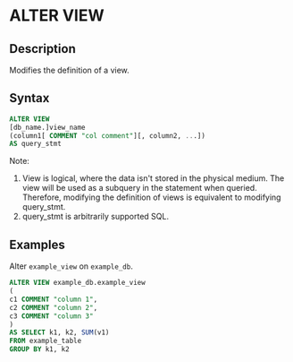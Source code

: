 # ALTER VIEW

## Description

Modifies the definition of a view.

## Syntax

```sql
ALTER VIEW
[db_name.]view_name
(column1[ COMMENT "col comment"][, column2, ...])
AS query_stmt
```

Note:

1. View is logical, where the data isn't stored in the physical medium. The view will be used as a subquery in the statement when queried. Therefore, modifying the definition of views is equivalent to modifying query_stmt.
2. query_stmt is arbitrarily supported SQL.

## Examples

Alter `example_view` on `example_db`.

```sql
ALTER VIEW example_db.example_view
(
c1 COMMENT "column 1",
c2 COMMENT "column 2",
c3 COMMENT "column 3"
)
AS SELECT k1, k2, SUM(v1) 
FROM example_table
GROUP BY k1, k2
```
